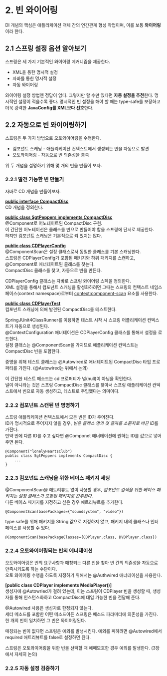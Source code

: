 # 2. 빈 와이어링
DI 개념의 핵심은 애플리케이션 객체 간의 연간관계 형성 작업이며, 이를 보통 **와이어링**이라 한다.
  
## 2.1 스프링 설정 옵션 알아보기
스프링은 세 가지 기본적인 와이어링 메커니즘을 제공한다.  
  
* XML을 통한 명시적 설정
* 자바를 통한 명시적 설정
* 자동 와이어링
  
와이어링 설정 방법엔 정답이 없다. 그렇지만 할 수만 있다면 **자동 설정을 추천**한다. 명시적인 설정이 적을수록 좋다. 명시적인 빈 설정을 해야 할 때는 type-safe를 보장하고 더욱 강력한 **JavaConfig를 XML보다 선호**한다.  
  
## 2.2 자동으로 빈 와이어링하기
스프링은 두 가지 방법으로 오토와이어링을 수행한다.  
  
* 컴포넌트 스캐닝 - 애플리케이션 컨텍스트에서 생성되는 빈을 자동으로 발견
* 오토와이어링 - 자동으로 빈 의존성을 충족
  
위 두 개념을 설명하기 위해 몇 개의 빈을 만들어 보자.  
  
### 2.2.1 발견 가능한 빈 만들기
자바로 CD 개념을 만들어보자.  

**[public interface CompactDisc](https://github.com/leedonsu/SpringInAction/blob/chapter2/ellie/src/main/java/com/kakao/module/chapter2/CompactDisc.java)**  
CD 개념을 정의한다.  

**[public class SgtPeppers implements CompactDisc](https://github.com/leedonsu/SpringInAction/blob/chapter2/ellie/src/main/java/com/kakao/module/chapter2/SgtPeppers.java)**  
@Component로 어노테이트된 CompactDisc 구현.  
이 간단한 어노테이션은 클래스를 빈으로 만들어야 함을 스프링에 단서로 제공한다.  
하지만 컴포넌트 스캐닝은 기본적으로 켜 있지는 않다.

**[public class CDPlayerConfig](https://github.com/leedonsu/SpringInAction/blob/chapter2/ellie/src/main/java/com/kakao/module/chapter2/CDPlayerConfig.java)**  
@ComponentScan은 설정 클래스로서 동일한 클래스를 기본 스캐닝한다.  
스프링은 CDPlayerConfig가 포함된 패키지와 하위 패키지를 스캔하고, @Component로 애너테이트된 클래스를 찾는다.  
CompactDisc 클래스를 찾고, 자동으로 빈을 만든다.  
  
CDPlayerConfig 클래스는 자바로 스프링 와이어링 스펙을 정의한다.  
XML 설정을 통해서 컴포넌트 스캐닝을 활성화하려면 그때는 스프링의 컨텍스트 네임스페이스(context namespace)로부터 <context:component-scan> 요소를 사용한다.  
  
**[public class CDPlayerTest](https://github.com/leedonsu/SpringInAction/blob/chapter2/ellie/src/test/java/com.kakao/chapter2/CDPlayerTest.java)**  
컴포넌트 스캐닝에 의해 발견된 CompactDisc를 테스트한다.  
  
SpringJUnit4ClassRunner를 이용하면 테스트 시작 시 스프링 어플리케이션 컨텍스트가 자동으로 생성된다.   
@ContextConfiguration 애너테이션은 CDPlayerConfig 클래스를 통해서 설정을 로드한다.  
설정 클래스는 @ComponentScan을 가지므로 애플리케이션 컨텍스트는 CompactDisc 빈을 포함한다.  

증명을 위해 테스트 클래스는 @Autowired로 애너테이트된 CompactDisc 타입 프로퍼티를 가진다. (@Autowired는 뒤에서 논의)   
  
이 간단한 테스트 메소드는 cd 프로퍼티가 널(null)이 아님을 확인한다.  
널이 아니라는 것은 스프링 CompactDisc 클래스를 찾아서 스프링 애플리케이션 컨텍스트에서 빈으로 자동 생성하고, 테스트로 주입했다는 의미이다.  
  
### 2.2.2 컴포넌트 스캔된 빈 명명하기
스프링 애플리케이션 컨텍스트에서 모든 빈은 ID가 주어진다.  
ID가 명시적으로 주어지지 않을 경우, *빈은 클래스 명의 첫 글자를 소문자로 바꾼 ID*를 가진다.  
만약 빈에 다른 ID를 주고 싶다면 @Componet 애너테이션에 원하는 ID를 값으로 넣어주면 된다.

    @Component("lonelyHeartsClub")
    public class SgtPeppers implements CompactDisc {
		... 
	}￼
  
### 2.2.3 컴포넌트 스캐닝을 위한 베이스 패키지 세팅
@ComponentScan을 애트리뷰트 없이 사용할 경우, *컴포넌트 검색을 위한 베이스 패키지는 설정 클래스가 포함된 패키지로 간주된다.*  
다른 베이스 패키지를 지정하고 싶은 경우 애트리뷰트를 추가한다.  

    @ComponentScan(basePackages={"soundsystem", "video"})
    
type safe를 위해 패키지를 String 값으로 지정하지 않고, 패키지 내의 클래스나 인터페이스를 사용할 수 있다.

    @ComponentScan(basePackageClasses={CDPlayer.class, DVDPlayer.class})
  
### 2.2.4 오토와이어링되는 빈의 에너테이션  
오토와이어링은 빈의 요구사항과 매칭되는 다른 빈을 찾아 빈 간의 의존성을 자동으로 만족시키도록 하는 수단이다.  
오토 와이어링 수행을 하도록 지정하기 위해서는 @Authwired 애너테이션을 사용한다.  
  
**[public class CDPlayer implements MediaPlayer()]**  
생성자에 @Autowried가 걸려 있는데, 이는 스프링이 CDPlayer 빈을 생성할 때, 생성자를 통해 인스턴스화하고 CompactDisc에 대입 가능한 빈을 전달해 준다.  
  
@Autowired 사용은 생성자로 한정되지 않는다.  
세터 메소드를 포함한 어떤 메소드이든 스프링은 메소드 파라미터에 의존성을 가진다.  
한 개의 빈이 일치하면 그 빈은 와이어링된다.  
  
매칭되는 빈이 없다면 스프링은 예외를 발생시킨다. 예외를 피하려면 @Autowired에서 required 애트리뷰트를 false로 설정하면 된다.  
  
스프링은 오토와이어링을 위한 빈을 선택할 때 애매모호한 경우 예외를 발생한다. (3장에서 자세히 논의)  
  
### 2.2.5 자동 설정 검증하기  
